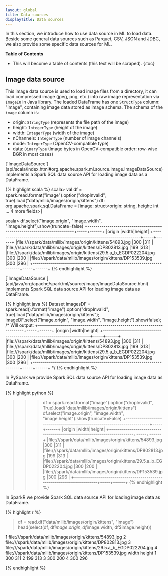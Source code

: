 ```yaml
---
layout: global
title: Data sources
displayTitle: Data sources
---
```


In this section, we introduce how to use data source in ML to load data.
Beside some general data sources such as Parquet, CSV, JSON and JDBC, we also provide some specific data sources for ML.

**Table of Contents**

* This will become a table of contents (this text will be scraped).
{:toc}

## Image data source

This image data source is used to load image files from a directory, it can load compressed image (jpeg, png, etc.) into raw image representation via `ImageIO` in Java library.
The loaded DataFrame has one `StructType` column: "image", containing image data stored as image schema.
The schema of the `image` column is:
 - origin: `StringType` (represents the file path of the image)
 - height: `IntegerType` (height of the image)
 - width: `IntegerType` (width of the image)
 - nChannels: `IntegerType` (number of image channels)
 - mode: `IntegerType` (OpenCV-compatible type)
 - data: `BinaryType` (Image bytes in OpenCV-compatible order: row-wise BGR in most cases)


<div class="codetabs">
<div data-lang="scala" markdown="1">
[`ImageDataSource`](api/scala/index.html#org.apache.spark.ml.source.image.ImageDataSource)
implements a Spark SQL data source API for loading image data as a DataFrame.

{% highlight scala %}
scala> val df = spark.read.format("image").option("dropInvalid", true).load("data/mllib/images/origin/kittens")
df: org.apache.spark.sql.DataFrame = [image: struct<origin: string, height: int ... 4 more fields>]

scala> df.select("image.origin", "image.width", "image.height").show(truncate=false)
+-----------------------------------------------------------------------+-----+------+
|origin                                                                 |width|height|
+-----------------------------------------------------------------------+-----+------+
|file:///spark/data/mllib/images/origin/kittens/54893.jpg               |300  |311   |
|file:///spark/data/mllib/images/origin/kittens/DP802813.jpg            |199  |313   |
|file:///spark/data/mllib/images/origin/kittens/29.5.a_b_EGDP022204.jpg |300  |200   |
|file:///spark/data/mllib/images/origin/kittens/DP153539.jpg            |300  |296   |
+-----------------------------------------------------------------------+-----+------+
{% endhighlight %}
</div>

<div data-lang="java" markdown="1">
[`ImageDataSource`](api/java/org/apache/spark/ml/source/image/ImageDataSource.html)
implements Spark SQL data source API for loading image data as DataFrame.

{% highlight java %}
Dataset<Row> imagesDF = spark.read().format("image").option("dropInvalid", true).load("data/mllib/images/origin/kittens");
imageDF.select("image.origin", "image.width", "image.height").show(false);
/*
Will output:
+-----------------------------------------------------------------------+-----+------+
|origin                                                                 |width|height|
+-----------------------------------------------------------------------+-----+------+
|file:///spark/data/mllib/images/origin/kittens/54893.jpg               |300  |311   |
|file:///spark/data/mllib/images/origin/kittens/DP802813.jpg            |199  |313   |
|file:///spark/data/mllib/images/origin/kittens/29.5.a_b_EGDP022204.jpg |300  |200   |
|file:///spark/data/mllib/images/origin/kittens/DP153539.jpg            |300  |296   |
+-----------------------------------------------------------------------+-----+------+
*/
{% endhighlight %}
</div>

<div data-lang="python" markdown="1">
In PySpark we provide Spark SQL data source API for loading image data as DataFrame.

{% highlight python %}
>>> df = spark.read.format("image").option("dropInvalid", True).load("data/mllib/images/origin/kittens")
>>> df.select("image.origin", "image.width", "image.height").show(truncate=False)
+-----------------------------------------------------------------------+-----+------+
|origin                                                                 |width|height|
+-----------------------------------------------------------------------+-----+------+
|file:///spark/data/mllib/images/origin/kittens/54893.jpg               |300  |311   |
|file:///spark/data/mllib/images/origin/kittens/DP802813.jpg            |199  |313   |
|file:///spark/data/mllib/images/origin/kittens/29.5.a_b_EGDP022204.jpg |300  |200   |
|file:///spark/data/mllib/images/origin/kittens/DP153539.jpg            |300  |296   |
+-----------------------------------------------------------------------+-----+------+
{% endhighlight %}
</div>

<div data-lang="r" markdown="1">
In SparkR we provide Spark SQL data source API for loading image data as DataFrame.

{% highlight r %}
> df = read.df("data/mllib/images/origin/kittens", "image")
> head(select(df, df$image.origin, df$image.width, df$image.height))

1               file:///spark/data/mllib/images/origin/kittens/54893.jpg
2            file:///spark/data/mllib/images/origin/kittens/DP802813.jpg
3 file:///spark/data/mllib/images/origin/kittens/29.5.a_b_EGDP022204.jpg
4            file:///spark/data/mllib/images/origin/kittens/DP153539.jpg
  width height
1   300    311
2   199    313
3   300    200
4   300    296

{% endhighlight %}
</div>


</div>
